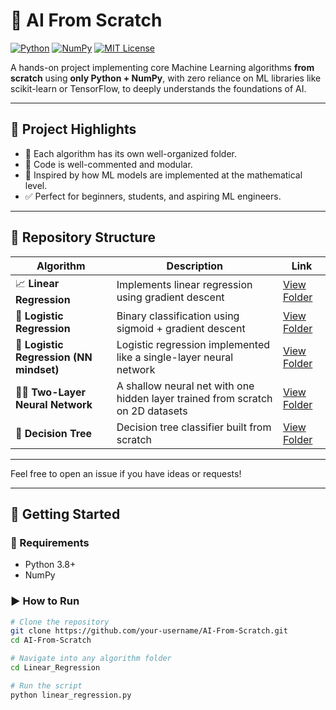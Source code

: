 # 🤖 AI From Scratch

[![Python](https://img.shields.io/badge/Python-3.8%2B-blue.svg)](https://www.python.org/)
[![NumPy](https://img.shields.io/badge/Numpy-%E2%9C%93-informational)](https://numpy.org/)
[![MIT License](https://img.shields.io/badge/License-MIT-yellow.svg)](LICENSE)

A hands-on project implementing core Machine Learning algorithms **from scratch** using **only Python + NumPy**, with zero reliance on ML libraries like scikit-learn or TensorFlow, to deeply understands the foundations of AI.

---

## 🌟 Project Highlights

- 📂 Each algorithm has its own well-organized folder.
- 📜 Code is well-commented and modular.
- 🧠 Inspired by how ML models are implemented at the mathematical level.
- ✅ Perfect for beginners, students, and aspiring ML engineers.

---

## 📁 Repository Structure

| Algorithm | Description | Link |
|----------|-------------|------|
| 📈 **Linear Regression** | Implements linear regression using gradient descent | [View Folder](./Linear%20Regression%20Using%20Gradient%20Descent) |
| 🔐 **Logistic Regression** | Binary classification using sigmoid + gradient descent | [View Folder](./Logistic%20Regression%20Using%20Gradient%20Descent) |
| 🧠 **Logistic Regression (NN mindset)** | Logistic regression implemented like a single-layer neural network | [View Folder](./Logistic_Regression_with_a_Neural_Network_mindset) |
| 🧠🧱 **Two-Layer Neural Network** | A shallow neural net with one hidden layer trained from scratch on 2D datasets | [View Folder](./Two_Layer_Neural_Net_Scratch) |
| 🌳 **Decision Tree** | Decision tree classifier built from scratch | [View Folder](./DecisionTree_Scratch) |

---

Feel free to open an issue if you have ideas or requests!

---

## 🚀 Getting Started

### 🔧 Requirements

- Python 3.8+
- NumPy

### ▶️ How to Run

```bash
# Clone the repository
git clone https://github.com/your-username/AI-From-Scratch.git
cd AI-From-Scratch

# Navigate into any algorithm folder
cd Linear_Regression

# Run the script
python linear_regression.py
